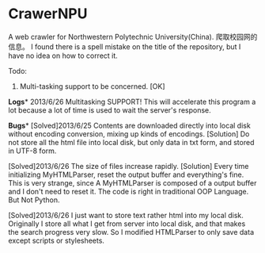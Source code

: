 CrawerNPU
=========

A web crawler for Northwestern Polytechnic University(China).  爬取校园网的信息。
I found there is a spell mistake on the title of the repository, but I have no idea
on how to correct it.

Todo:
1. Multi-tasking support to be concerned. [OK]

****************************Logs*****************************
2013/6/26	Multitasking SUPPORT! This will accelerate this program a lot because a
lot of time is used to wait the server's response.

****************************Bugs*****************************
[Solved]2013/6/25 Contents are downloaded directly into local disk without encoding conversion,
mixing up kinds of encodings.
[Solution]	Do not store all the html file into local disk, but only data in txt form, and stored in UTF-8 form.

[Solved]2013/6/26 The size of files increase rapidly.
[Solution]	Every time initializing MyHTMLParser, reset the output buffer and everything's fine. This is very
strange, since A MyHTMLParser is composed of a output buffer and I don't need to reset it. The code is right
in traditional OOP Language. But Not Python.

[Solved]2013/6/26 I just want to store text rather html into my local disk. Originally I store
all what I get from server into local disk, and that makes the search progress very
slow. So I modified HTMLParser to only save data except scripts or stylesheets.

